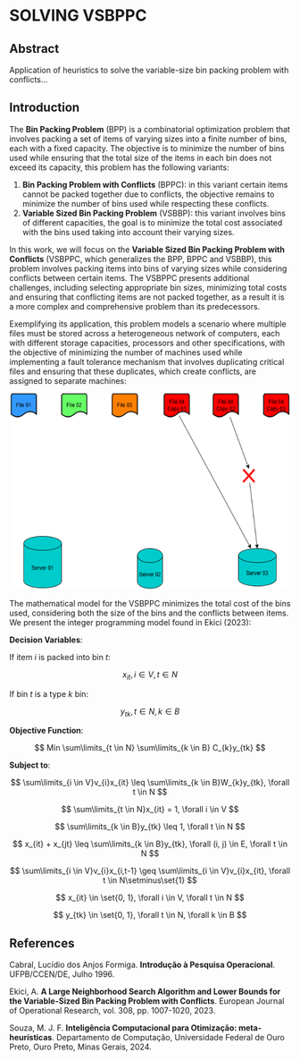 <h1>SOLVING VSBPPC</h1>

## Abstract

Application of heuristics to solve the variable-size bin packing problem with conflicts...

## Introduction

The **Bin Packing Problem** (BPP) is a combinatorial optimization problem that involves packing a set of items of varying sizes into a finite number of bins, each with a fixed capacity. The objective is to minimize the number of bins used while ensuring that the total size of the items in each bin does not exceed its capacity, this problem has the following variants:

1. **Bin Packing Problem with Conflicts** (BPPC): in this variant certain items cannot be packed together due to conflicts, the objective remains to minimize the number of bins used while respecting these conflicts.
2. **Variable Sized Bin Packing Problem** (VSBBP): this variant involves bins of different capacities, the goal is to minimize the total cost associated with the bins used taking into account their varying sizes.

In this work, we will focus on the **Variable Sized Bin Packing Problem with Conflicts** (VSBPPC, which generalizes the BPP, BPPC and VSBBP), this problem involves packing items into bins of varying sizes while considering conflicts between certain items. The VSBPPC presents additional challenges, including selecting appropriate bin sizes, minimizing total costs and ensuring that conflicting items are not packed together, as a result it is a more complex and comprehensive problem than its predecessors.

Exemplifying its application, this problem models a scenario where multiple files must be stored across a heterogeneous network of computers, each with different storage capacities, processors and other specifications, with the objective of minimizing the number of machines used while implementing a fault tolerance mechanism that involves duplicating critical files and ensuring that these duplicates, which create conflicts, are assigned to separate machines:

<p align="center"> 
    <img src="https://github.com/filipemedeiross/solving_vsbppc/blob/main/examples/vsbppc_application.png?raw=true" width="500" height="350">
</p>

The mathematical model for the VSBPPC minimizes the total cost of the bins used, considering both the size of the bins and the conflicts between items. We present the integer programming model found in Ekici (2023):

**Decision Variables**:

If item $i$ is packed into bin $t$:

$$
x_{it},   i \in V, t \in N
$$

If bin $t$ is a type $k$ bin:

$$
y_{tk},   t \in N, k \in B
$$

**Objective Function**:

$$
Min \sum\limits_{t \in N} \sum\limits_{k \in B} C_{k}y_{tk}
$$

**Subject to**:

$$
\sum\limits_{i \in V}v_{i}x_{it} \leq \sum\limits_{k \in B}W_{k}y_{tk},   \forall t \in N
$$

$$
\sum\limits_{t \in N}x_{it} = 1,   \forall i \in V
$$

$$
\sum\limits_{k \in B}y_{tk} \leq 1,   \forall t \in N
$$

$$
x_{it} + x_{jt} \leq \sum\limits_{k \in B}y_{tk},   \forall (i, j) \in E, \forall t \in N
$$

$$
\sum\limits_{i \in V}v_{i}x_{i,t-1} \geq \sum\limits_{i \in V}v_{i}x_{it},   \forall t \in N\setminus\set{1}
$$

$$
x_{it} \in \set{0, 1}, \forall i \in V, \forall t \in N
$$

$$
y_{tk} \in \set{0, 1}, \forall t \in N, \forall k \in B
$$

## References

Cabral, Lucídio dos Anjos Formiga. **Introdução à Pesquisa Operacional**. UFPB/CCEN/DE, Julho 1996.

Ekici, A. **A Large Neighborhood Search Algorithm and Lower Bounds for the Variable-Sized Bin Packing Problem with Conflicts**. European Journal of Operational Research, vol. 308, pp. 1007-1020, 2023.

Souza, M. J. F. **Inteligência Computacional para Otimização: meta-heurísticas**. Departamento de Computação, Universidade Federal de Ouro Preto, Ouro Preto, Minas Gerais, 2024.
